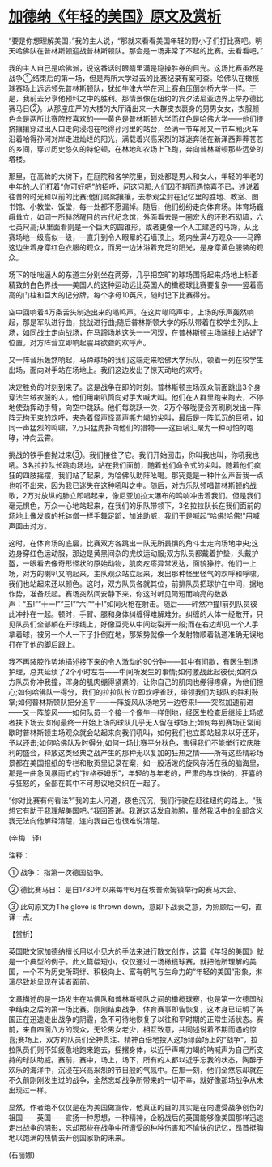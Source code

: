 # [加德纳《年轻的美国》原文及赏析](https://www.vrrw.net/wx/12262.html)

“要是你想理解美国，”我的主人说，“那就来看看美国年轻的野小子们打比赛吧。明天哈佛队在普林斯顿迎战普林斯顿队。那会是一场非常了不起的比赛。去看看吧。”

我的主人自己是哈佛派，说这番话时眼睛里满是稳操胜券的目光。这场比赛虽然是战争①结束后的第一场，但是两所大学过去的比赛纪录有案可查。哈佛队在橄榄球赛场上远远领先普林斯顿队，犹如牛津大学在河上赛舟压倒剑桥大学一样。于是，我前去分享他预料之中的胜利。那情景像在纽约的宾夕法尼亚边界上举办德比赛马日②。从那座庄严的大楼的大厅涌出来一大群皮衣裹身的男男女女，衣服颜色全是两所比赛院校喜欢的——黄色是普林斯顿大学而红色是哈佛大学——他们挤挤攘攘穿过出入口走向浸泡在哈得孙河里的站台，坐满一节车厢又一节车厢;火车沿着哈得孙河对岸走进灿烂的阳光，满载着兴高采烈的球迷奔驰在新泽西莽莽苍苍的乡间，穿过历史悠久的特伦顿，在林地和农场上飞跑，奔向普林斯顿那些远处的塔楼。

那里，在高耸的大树下，在庭院和各学院里，到处都是男人和女人，年轻的年老的中年的;人们打着“你可好吧”的招呼，问这问那;人们因不期而遇惊喜不已，述说着往昔的时光和以前的比赛;他们熙熙攘攘，去参观尘封在记忆里的胜地、教室、图书馆、小教堂、饭堂，每一处都不愿漏掉。随后，他们纷纷走向体育场。体育场巍峨耸立，如同一所赫然醒目的古代纪念馆，外面看去是一圈宏大的环形石砌墙，六七英尺高;从里面看则是一个巨大的圆锥形，或者更像一个人工建造的马蹄，从比赛场地一级高似一级，一直升到令人眼晕的石墙顶上。场内坐满4万观众——马蹄这边坐着身穿红色衣服的观众，而另一边沐浴着充足的阳光，是身穿黄色服装的观众。

场下的咄咄逼人的东道主分别坐在两旁，几乎把空旷的球场围将起来;场地上标着精致的白色界线——美国人的这种运动远比英国人的橄榄球比赛要复杂——竖着高高的门柱和巨大的记分牌，每个字母10英尺，随时记下比赛得分。



空中回响着4万条舌头制造出来的嗡鸣声。在这片嗡鸣声中，上场的乐声轰然响起，那是军队进行曲，挑战进行曲;随后普林斯顿大学的乐队带着在校学生列队上场，如同战士走向战场，在马蹄场地这头一一闪现，在普林斯顿主场端线上站好了位置。对方阵营立即响起震耳欲聋的欢呼声。

又一阵音乐轰然响起，马蹄球场的我们这端走来哈佛大学乐队，领着一列在校学生出场，面向对手站在场地上。我们这边发出了惊天动地的欢呼。

决定胜负的时刻到来了。这是战争在即的时刻。普林斯顿主场观众前面跳出3个身穿法兰绒衣服的人。他们用喇叭筒向对手大喊大叫。他们在人群里跑来跑去，不停地使劲挥动手臂，向空中跳跃。他们每跳跃一次，2万个喉咙便会齐刷刷发出一阵阵无拘无束的欢呼，夹杂着怪声怪调声嘶力竭的尖叫，最后是一阵低沉的巨吼，如同一声猛烈的鸣啸，2万只猛虎扑向他们的猎物——这巨吼汇聚为一种可怕的咆哮，冲向云霄。

挑战的铁手套抛过来③。我们接住了它。我们开始回击，你叫我也叫，你吼我也吼。3名拉拉队长跳向场地，站在我们面前，随着他们命令式的尖叫，随着他们疯狂的四肢摇摆，我们站了起来，为哈佛队助阵吆喝。那究竟是一种什么声音我一点也听不出来，因为我已迷失在这种吼叫之中。随后，对方乐队领唱普林斯顿的战歌，2万对放纵的肺立即唱起来，像尼亚加拉大瀑布的鸣响冲击着我们。但是我们毫无惧色，万众一心地站起来，在我们的乐队带领下，3名拉拉队长在我们面前的场地上像发疯的托钵僧一样手舞足蹈，加油助威，我们于是喊起“哈佛!哈佛!”用喊声回击对方。

这时，在体育场的底层，比赛双方各跳出一队无所畏惧的角斗士走向场地中央;这边身穿红色运动服，那边是黄黑间杂的虎纹运动服;双方队员都戴着护垫，头戴护盔，一眼看去像奇形怪状的原始动物，肌肉疙瘩异常发达，面貌狰狞。他们一上场，对方的喇叭又响起来，主队观众站立起来，发出那种怪里怪气的欢呼和呼啸。我们也站起来还以颜色。这时，双方队员各就其位，前排队员把球护在中间，据地作势，准备跃起。赛场突然间安静下来，你这时听见简短而响亮的数数声：“五!”“十一!”“三!”“六!”“十!”如同火枪在射击。随后——砰然冲撞!前列队员彼此冲扑在一起。顿时，手臂、腿和身体纠缠得难解难分。纠缠的人体一经散开，只见队员们全部躺在开球线上，好像豆壳从中间绽裂开一般;而在右边却见一个人手拿着球，被另一个人一下子扑倒在地，那架势就像一个发射物顺着轨道准确无误地打在了他的脚后跟上。

我不再装腔作势地描述接下来的令人激动的90分钟——其中有间歇，有医生到场护理，总共延续了2个小时左右——中间所发生的事情;如何激战此起彼伏;如何双方队员你冲我撞，浑身的肌肉绷得紧紧的，让你自己的肌肉也绷得疼痛，为他们担心;如何哈佛队一得分，我们的拉拉队长立即欢呼雀跃，带领我们为球队的胜利鼓掌;如何普林斯顿队把分追平——一阵旋风从场地另一边卷来!——突然加速前进——又一阵旋风——如何队员一个接一个像牛一样倒地，经医生检查后继续上场或者扶下场去;如何最终一开始上场的球队几乎无人留在球场上;如何每到赛场正常间歇时普林斯顿主场观众就会站起来向我们吼叫，如何我们也立即站起来以牙还牙，予以还击;如何哈佛队及时得分;如何一场比赛平分秋色，害得我们不能举行欢庆胜利的盛会，释放这类经典之战产生的那种无以复加的狂热之情——所有这些精彩场景都在美国报纸的专栏和散页里记录在案，如一股活泼的旋风存活在我的脑海里，那是一曲急风暴雨式的“拉格泰姆乐”，年轻的与年老的，严肃的与欢快的，狂喜的与狂怒的，全部在其中不可思议地交织在一起了。

“你对比赛有何看法?”我的主人问道，夜色沉沉，我们行驶在赶往纽约的路上。“我想它有助于我理解美国吧。”我回答说。我说这话发自肺腑，虽然我话中的全部含义我无法向他解释清楚，连向我自己也很难说清楚。

(辛梅　译)

注释：

① 战争： 指第一次德国战争。

② 德比赛马日： 是自1780年以来每年6月在埃普索姆镇举行的赛马大会。

③ 此句原文为The glove is thrown down，意即下战表之意，为照顾后一句，直译一点。

【赏析】

英国散文家加德纳擅长用以小见大的手法来进行散文创作，这篇《年轻的美国》就是一个典型的例子。此文篇幅短小，仅仅通过一场橄榄球赛，就把他所理解的美国，一个不为历史所羁绊、积极向上、富有朝气与生命力的“年轻的美国”形象，淋漓尽致地呈现在读者面前。

文章描述的是一场发生在哈佛队和普林斯顿队之间的橄榄球赛，也是第一次德国战争结束之后的第一场比赛。刚刚结束战争，体育赛事即告恢复，这本身已证明了美国正在迅速走出战争的阴霾，急不可待地恢复了以往和平时期的正常生活状态。赛前，来自四面八方的观众，无论男女老少，相互致意，共同述说着不期而遇的惊喜;赛场上，双方的队员们全神贯注、精神百倍地投入这场绿茵场上的“战争”，拉拉队员们则不知疲惫地跑来跑去，摇摆身体，以近乎声嘶力竭的呐喊声为自己所支持的球队助威。赛前，赛中，场上，场下，所有的人都以近乎忘我的状态，陶醉于欢乐的海洋中，沉浸在兴高采烈的节日般的气氛中。在那一刻，他们全然忘却就在不久前刚刚发生过的战争，全然忘却战争所带来的一切不幸，就好像那场战争从未出现过一样。

显然，作者绝不仅仅是在为美国做宣传，他真正的目的其实是在向遭受战争创伤的祖国——英国——宣扬一种思想，一种精神，企盼战后的英国能够像美国那样迅速走出战争的阴影，忘却那些在战争中所遭受的种种伤害和不愉快的记忆，昂首挺胸地以饱满的热情去开创国家新的未来。

(石丽娜)

